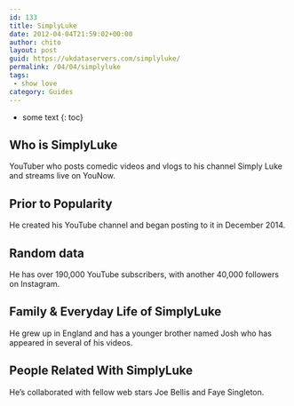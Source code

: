 ```yaml
---
id: 133
title: SimplyLuke
date: 2012-04-04T21:59:02+00:00
author: chito
layout: post
guid: https://ukdataservers.com/simplyluke/
permalink: /04/04/simplyluke
tags:
 - show love
category: Guides
---
```


* some text
{: toc}


## Who is  SimplyLuke
                  
                  
                  
YouTuber who posts comedic videos and vlogs to his channel Simply Luke and streams live on YouNow.
                  
                
                
                
## Prior to Popularity 
                  
                  
                  
He created his YouTube channel and began posting to it in December 2014.
                  
                
                
                
## Random data 
                  
                  
                  
He has over 190,000 YouTube subscribers, with another 40,000 followers on Instagram. 
                  
                
                
                
## Family & Everyday Life of SimplyLuke
                  
                  
                  
He grew up in England and has a younger brother named Josh who has appeared in several of his videos.
                  
                
                
                
## People Related With  SimplyLuke
                  
                  
                  
He&#8217;s collaborated with fellow web stars Joe Bellis and Faye Singleton.
                  
                
              
            
          
          
          
    
    
  
